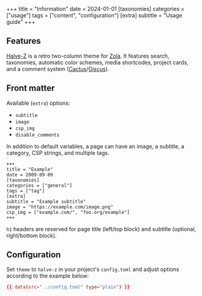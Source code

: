 +++
title = "Information"
date = 2024-01-01
[taxonomies]
categories = ["usage"]
tags = ["content", "configuration"]
[extra]
subtitle = "Usage guide"
+++

## Features

[Halve-Z](https://github.com/charlesrocket/halve-z) is a retro two-column theme for [Zola](https://github.com/getzola/zola). It features search, taxonomies, automatic color schemes, media shortcodes, project cards, and a comment system ([Cactus](https://cactus.chat)/[Giscus](https://giscus.app)).

## Front matter

Available (`extra`) options:
* `subtitle`
* `image`
* `csp_img`
* `disable_comments`

In addition to default variables, a page can have an image, a subtitle, a category, CSP strings, and multiple tags.

```
+++
title = "Example"
date = 2009-09-09
[taxonomies]
categories = ["general"]
tags = ["tag"]
[extra]
subtitle = "Example subtitle"
image = "https://example.com/image.png"
csp_img = ["example.com/", "foo.org/example"]
+++
```

`h1` headers are reserved for page title (left/top block) and subtitle (optional, right/bottom block).

## Configuration

Set `theme` to `halve-z` in your project's `config.toml` and adjust options according to the example below:

```toml
{{ data(src="../config.toml" type="plain") }}
```
